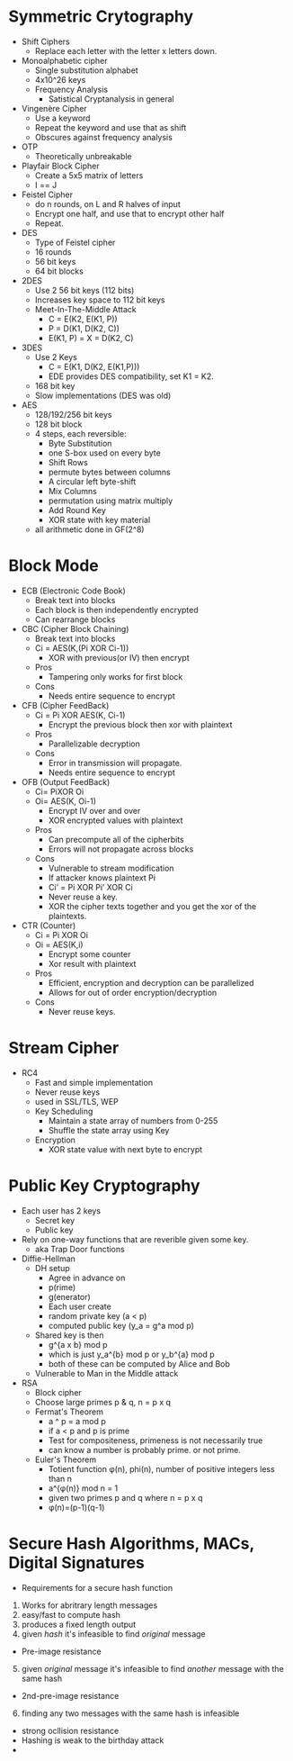 # Symmetric Crytography
- Shift Ciphers
  - Replace each letter with the letter x letters down.
- Monoalphabetic cipher
  - Single substitution alphabet
  - 4x10^26 keys
  - Frequency Analysis
    - Satistical Cryptanalysis in general
- Vingenère Cipher
  - Use a keyword
  - Repeat the keyword and use that as shift
  - Obscures against frequency analysis
- OTP
  - Theoretically unbreakable
- Playfair Block Cipher
  - Create a 5x5 matrix of letters
  - I == J
- Feistel Cipher
  - do n rounds, on L and R halves of input
  - Encrypt one half, and use that to encrypt other half
  - Repeat.
- DES
  - Type of Feistel cipher
  - 16 rounds
  - 56 bit keys
  - 64 bit blocks
- 2DES
  - Use 2 56 bit keys (112 bits)
  - Increases key space to 112 bit keys
  - Meet-In-The-Middle Attack
    - C = E(K2, E(K1, P))
    - P = D(K1, D(K2, C))
    - E(K1, P) = X = D(K2, C)
- 3DES
  - Use 2 Keys
    - C = E(K1, D(K2, E(K1,P)))
    - EDE provides DES compatibility, set K1 = K2.
  - 168 bit key
  - Slow implementations (DES was old)
- AES
  - 128/192/256 bit keys
  - 128 bit block
  - 4 steps, each reversible:
    - Byte Substitution
    - one S-box used on every byte
    - Shift Rows
    - permute bytes between columns
    - A circular left byte-shift
    - Mix Columns
    - permutation using matrix multiply
    - Add Round Key
    - XOR state with key material
  - all arithmetic done in GF(2^8)
# Block Mode
- ECB (Electronic Code Book)
  - Break text into blocks
  - Each block is then independently encrypted
  - Can rearrange blocks
- CBC (Cipher Block Chaining)
  - Break text into blocks
  - Ci = AES(K,(Pi XOR Ci-1))
    - XOR with previous(or IV) then encrypt
  - Pros
    - Tampering only works for first block
  - Cons
    - Needs entire sequence to encrypt
- CFB (Cipher FeedBack)
  - Ci = Pi XOR AES(K, Ci-1)
    - Encrypt the previous block then xor with plaintext
  - Pros
    - Parallelizable decryption
  - Cons
    - Error in transmission will propagate.
    - Needs entire sequence to encrypt
- OFB (Output FeedBack)
  - Ci= PiXOR Oi
  - Oi= AES(K, Oi-1)
    - Encrypt IV over and over
    - XOR encrypted values with plaintext
  - Pros
    - Can precompute all of the cipherbits
    - Errors will not propagate across blocks
  - Cons
    - Vulnerable to stream modification
    - If attacker knows plaintext Pi
    - Ci’ = Pi XOR Pi’ XOR Ci  
    - Never reuse a key.
    - XOR the cipher texts together and you get the xor of the
      plaintexts.
- CTR (Counter)
  - Ci = Pi XOR Oi
  - Oi = AES(K,i)
    - Encrypt some counter
    - Xor result with plaintext
  - Pros
    - Efficient, encryption and decryption can be parallelized
    - Allows for out of order encryption/decryption
  - Cons
    - Never reuse keys.
# Stream Cipher
- RC4
  - Fast and simple implementation
  - Never reuse keys
  - used in SSL/TLS, WEP
  - Key Scheduling
    - Maintain a state array of numbers from 0-255
    - Shuffle the state array using Key
  - Encryption
    - XOR state value with next byte to encrypt
# Public Key Cryptography
- Each user has 2 keys
  - Secret key
  - Public key
- Rely on one-way functions that are reverible given some key.
  - aka Trap Door functions
- Diffie-Hellman
  - DH setup
    - Agree in advance on
    - p(rime)
    - g(enerator)
    - Each user create
    - random private key (a < p)
    - computed public key (y_a = g^a mod p)
  - Shared key is then
    - g^{a x b} mod p
    - which is just y_a^{b} mod p or y_b^{a} mod p
    - both of these can be computed by Alice and Bob
  - Vulnerable to Man in the Middle attack
- RSA
  - Block cipher
  - Choose large primes p & q, n = p x q
  - Fermat's Theorem
    - a ^ p = a mod p
    - if a < p and p is prime
    - Test for compositeness, primeness is not necessarily true
    - can know a number is probably prime. or not prime.
  - Euler's Theorem
    - Totient function φ(n), phi(n), number of positive integers less than n
    - a^{φ(n)} mod n = 1
    - given two primes p and q where n = p x q
    - φ(n)=(p-1)(q-1) 
# Secure Hash Algorithms, MACs, Digital Signatures
- Requirements for a secure hash function
 1. Works for abritrary length messages
 2. easy/fast to compute hash
 3. produces a fixed length output
 4. given *hash* it's infeasible to find *original* message
  - Pre-image resistance
 5. given *original* message it's infeasible to find *another* message with the
 same hash
  - 2nd-pre-image resistance
 6. finding any two messages with the same hash is infeasible
  - strong ocllision resistance
- Hashing is weak to the birthday attack
 - 
